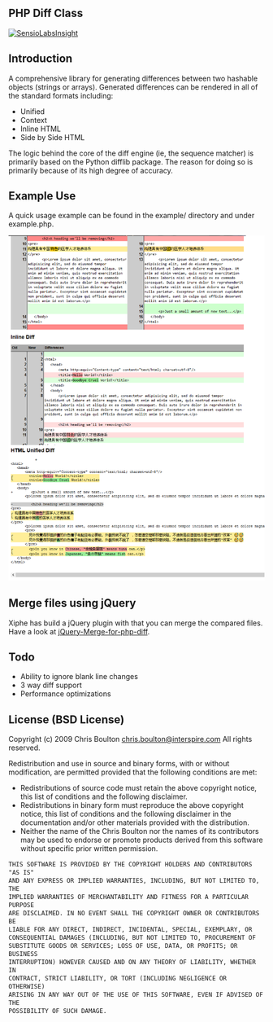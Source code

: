 PHP Diff Class
--------------

[![SensioLabsInsight](https://insight.sensiolabs.com/projects/aa609edb-cdb1-45cf-ad51-afbdab48f6a1/mini.png)](https://insight.sensiolabs.com/projects/aa609edb-cdb1-45cf-ad51-afbdab48f6a1)

Introduction
------------
A comprehensive library for generating differences between
two hashable objects (strings or arrays). Generated differences can be
rendered in all of the standard formats including:
 * Unified
 * Context
 * Inline HTML
 * Side by Side HTML

The logic behind the core of the diff engine (ie, the sequence matcher)
is primarily based on the Python difflib package. The reason for doing
so is primarily because of its high degree of accuracy.

Example Use
-----------
A quick usage example can be found in the example/ directory and under
example.php.

![Example Image](https://github.com/jblond/php-diff/raw/master/readme.png "Example")

Merge files using jQuery
------------------------
Xiphe has build a jQuery plugin with that you can merge the compared
files. Have a look at [jQuery-Merge-for-php-diff](https://github.com/Xiphe/jQuery-Merge-for-php-diff).

Todo
----
 * Ability to ignore blank line changes
 * 3 way diff support
 * Performance optimizations

License (BSD License)
---------------------
Copyright (c) 2009 Chris Boulton <chris.boulton@interspire.com>
All rights reserved.

Redistribution and use in source and binary forms, with or without
modification, are permitted provided that the following conditions are met:

 - Redistributions of source code must retain the above copyright notice,
   this list of conditions and the following disclaimer.
 - Redistributions in binary form must reproduce the above copyright notice,
   this list of conditions and the following disclaimer in the documentation
   and/or other materials provided with the distribution.
 - Neither the name of the Chris Boulton nor the names of its contributors
   may be used to endorse or promote products derived from this software
   without specific prior written permission.

```
THIS SOFTWARE IS PROVIDED BY THE COPYRIGHT HOLDERS AND CONTRIBUTORS "AS IS"
AND ANY EXPRESS OR IMPLIED WARRANTIES, INCLUDING, BUT NOT LIMITED TO, THE
IMPLIED WARRANTIES OF MERCHANTABILITY AND FITNESS FOR A PARTICULAR PURPOSE
ARE DISCLAIMED. IN NO EVENT SHALL THE COPYRIGHT OWNER OR CONTRIBUTORS BE
LIABLE FOR ANY DIRECT, INDIRECT, INCIDENTAL, SPECIAL, EXEMPLARY, OR
CONSEQUENTIAL DAMAGES (INCLUDING, BUT NOT LIMITED TO, PROCUREMENT OF
SUBSTITUTE GOODS OR SERVICES; LOSS OF USE, DATA, OR PROFITS; OR BUSINESS
INTERRUPTION) HOWEVER CAUSED AND ON ANY THEORY OF LIABILITY, WHETHER IN
CONTRACT, STRICT LIABILITY, OR TORT (INCLUDING NEGLIGENCE OR OTHERWISE)
ARISING IN ANY WAY OUT OF THE USE OF THIS SOFTWARE, EVEN IF ADVISED OF THE
POSSIBILITY OF SUCH DAMAGE.
```
